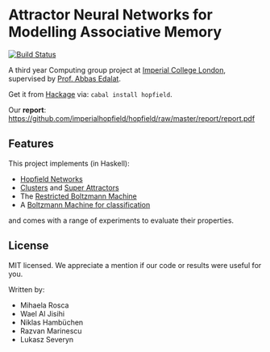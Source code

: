 Attractor Neural Networks for Modelling Associative Memory
==========================================================

[![Build Status](https://travis-ci.org/imperialhopfield/hopfield.png)](https://travis-ci.org/imperialhopfield/hopfield)

A third year Computing group project at [Imperial College London](http://www3.imperial.ac.uk/computing/), supervised by [Prof. Abbas Edalat](https://www.doc.ic.ac.uk/~ae/).

Get it from [Hackage](http://hackage.haskell.org/package/hopfield) via: `cabal install hopfield`.

Our **report**: <https://github.com/imperialhopfield/hopfield/raw/master/report/report.pdf>


Features
--------

This project implements (in Haskell):

* [Hopfield Networks](src/Hopfield/Hopfield.hs)
* [Clusters](src/Hopfield/Clusters.hs) and [Super Attractors](src/Hopfield/SuperAttractors.hs)
* The [Restricted Boltzmann Machine](src/Hopfield/Boltzmann/RestrictedBoltzmannMachine.hs)
* A [Boltzmann Machine for classification](src/Hopfield/Boltzmann/ClassificationBoltzmannMachine.hs)

and comes with a range of experiments to evaluate their properties.


License
-------

MIT licensed. We appreciate a mention if our code or results were useful for you.

Written by:

* Mihaela Rosca
* Wael Al Jisihi
* Niklas Hambüchen
* Razvan Marinescu
* Lukasz Severyn
